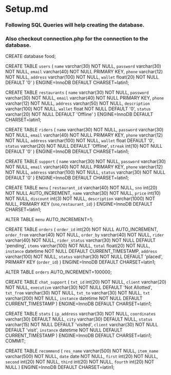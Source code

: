 # Setup.md
### Following SQL Queries will help creating the database.
### Also checkout **connection.php** for the connection to the database.

CREATE database food;

CREATE TABLE `users` (
  `name` varchar(30) NOT NULL,
  `password` varchar(30) NOT NULL,
  `email` varchar(40) NOT NULL PRIMARY KEY,
  `phone` varchar(12) NOT NULL,
  `address` varchar(100) NOT NULL,
  `wallet` float(20) NOT NULL DEFAULT '0'
) ENGINE=InnoDB DEFAULT CHARSET=latin1;

CREATE TABLE `restaurants` (
  `name` varchar(30) NOT NULL,
  `password` varchar(30) NOT NULL,
  `email` varchar(40) NOT NULL PRIMARY KEY,
  `phone` varchar(12) NOT NULL,
  `address` varchar(50) NOT NULL,
  `description` varchar(100) NOT NULL,
  `wallet` float NOT NULL DEFAULT '0',
  `status` varchar(20) NOT NULL DEFAULT 'Offline'
) ENGINE=InnoDB DEFAULT CHARSET=latin1;

CREATE TABLE `riders` (
  `name` varchar(30) NOT NULL,
  `password` varchar(30) NOT NULL,
  `email` varchar(40) NOT NULL PRIMARY KEY,
  `phone` varchar(12) NOT NULL,
  `address` varchar(100) NOT NULL,
  `wallet` float DEFAULT '0',
  `status` varchar(20) NOT NULL DEFAULT 'Offline',
  `streak` int(10) NOT NULL DEFAULT '0'
) ENGINE=InnoDB DEFAULT CHARSET=latin1;

CREATE TABLE `support` (
  `name` varchar(30) NOT NULL,
  `password` varchar(30) NOT NULL,
  `email` varchar(40) NOT NULL PRIMARY KEY,
  `phone` varchar(12) NOT NULL,
  `address` varchar(100) NOT NULL,
  `status` varchar(30) NOT NULL DEFAULT '0'
) ENGINE=InnoDB DEFAULT CHARSET=latin1;

CREATE TABLE `menu` (
  `restaurant_id` varchar(40) NOT NULL,
  `sno` int(20) NOT NULL AUTO_INCREMENT,
  `name` varchar(30) NOT NULL,
  `price` int(10) NOT NULL,
  `discount` int(3) NOT NULL,
  `description` varchar(1000) NOT NULL,
  PRIMARY KEY (`sno`,`restaurant_id`)
) ENGINE=InnoDB DEFAULT CHARSET=latin1;

ALTER TABLE `menu` AUTO_INCREMENT=1;

CREATE TABLE `orders` (
  `order_id` int(20) NOT NULL AUTO_INCREMENT,
  `order_from` varchar(40) NOT NULL,
  `order_by` varchar(40) NOT NULL,
  `rider` varchar(40) NOT NULL,
  `rider_status` varchar(30) NOT NULL DEFAULT 'pending',
  `items` varchar(100) NOT NULL,
  `total` float(20) NOT NULL,
  `instance` datetime NOT NULL DEFAULT CURRENT_TIMESTAMP,
  `address` varchar(100) NOT NULL,
  `status` varchar(30) NOT NULL DEFAULT 'placed',
  PRIMARY KEY (`order_id`)
) ENGINE=InnoDB DEFAULT CHARSET=latin1;

ALTER TABLE `orders` AUTO_INCREMENT=100000;

CREATE TABLE `chat_support` (
  `txt_id` int(20) NOT NULL,
  `client` varchar(20) NOT NULL,
  `executive` varchar(30) NOT NULL DEFAULT 'Not Allotted',
  `txt_from` varchar(30) NOT NULL,
  `txt_to` varchar(30) NOT NULL,
  `txt` varchar(200) NOT NULL,
  `instance` datetime NOT NULL DEFAULT CURRENT_TIMESTAMP
) ENGINE=InnoDB DEFAULT CHARSET=latin1;

CREATE TABLE `stats` (
  `ip_address` varchar(30) NOT NULL,
  `coordinates` varchar(30) DEFAULT NULL,
  `city` varchar(30) DEFAULT NULL,
  `status` varchar(15) NOT NULL DEFAULT 'visited',
  `client` varchar(30) NOT NULL DEFAULT 'visit',
  `instance` datetime NOT NULL DEFAULT CURRENT_TIMESTAMP
) ENGINE=InnoDB DEFAULT CHARSET=latin1;
COMMIT;

CREATE TABLE `recommend` (
  `res_name` varchar(500) NOT NULL,
  `item_name` varchar(500) NOT NULL,
  `date` date NOT NULL,
  `first` int(20) NOT NULL,
  `second` int(20) NOT NULL,
  `third` int(20) NOT NULL,
  `fourth` int(20) NOT NULL
) ENGINE=InnoDB DEFAULT CHARSET=latin1;